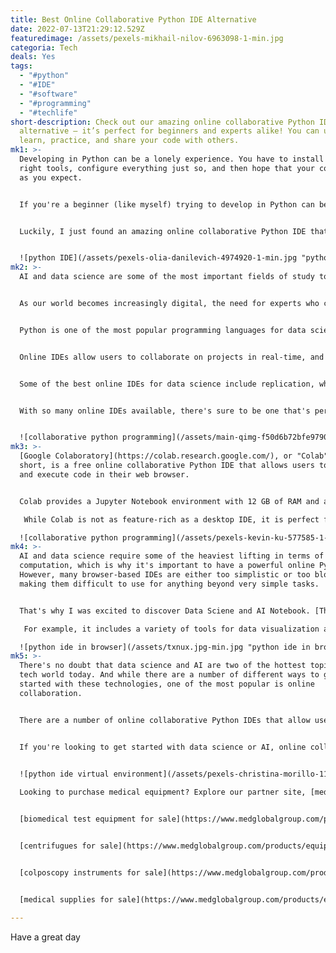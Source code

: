 ```yaml
---
title: Best Online Collaborative Python IDE Alternative
date: 2022-07-13T21:29:12.529Z
featuredimage: /assets/pexels-mikhail-nilov-6963098-1-min.jpg
categoria: Tech
deals: Yes
tags:
  - "#python"
  - "#IDE"
  - "#software"
  - "#programming"
  - "#techlife"
short-description: Check out our amazing online collaborative Python IDE
  alternative – it’s perfect for beginners and experts alike! You can use it to
  learn, practice, and share your code with others.
mk1: >-
  Developing in Python can be a lonely experience. You have to install all the
  right tools, configure everything just so, and then hope that your code works
  as you expect. 


  If you're a beginner (like myself) trying to develop in Python can be incredibly frustrating. You never know if the code you write will actually work, and you spend hours trying to get everything set up just right.


  Luckily, I just found an amazing online collaborative Python IDE that takes all of the hassle out of development. With this tool, you can share your code with other developers, collaborate in real-time, and get help when you need it.


  ![python IDE](/assets/pexels-olia-danilevich-4974920-1-min.jpg "python IDE")
mk2: >-
  AI and data science are some of the most important fields of study today. 


  As our world becomes increasingly digital, the need for experts who can understand and analyze data is only going to grow. 


  Python is one of the most popular programming languages for data science, and online IDEs offer a great way for beginners to get started. 


  Online IDEs allow users to collaborate on projects in real-time, and they also offer a wide range of features that can help to make coding easier. 


  Some of the best online IDEs for data science include replication, which allows users to run multiple versions of their code in parallel, and debugging tools, which can help to identify and fix errors.


  With so many online IDEs available, there's sure to be one that's perfect for your needs.


  ![collaborative python programming](/assets/main-qimg-f50d6b72bfe979076718cc0e60304587-min.jpg "Google Colab")
mk3: >-
  [Google Colaboratory](https://colab.research.google.com/), or "Colab" for
  short, is a free online collaborative Python IDE that allows users to write
  and execute code in their web browser. 


  Colab provides a Jupyter Notebook environment with 12 GB of RAM and an Intel Xeon processor. Colab is available to anyone with a Google account, and is often used by data scientists and machine learning engineers for prototyping and experimentation.

   While Colab is not as feature-rich as a desktop IDE, it is perfect for quick experiments and prototyping. And because it is online, it can be used by anyone, anywhere.

  ![collaborative python programming](/assets/pexels-kevin-ku-577585-1-min.jpg "collaborative python programming")
mk4: >-
  AI and data science require some of the heaviest lifting in terms of
  computation, which is why it's important to have a powerful online Python IDE.
  However, many browser-based IDEs are either too simplistic or too bloated,
  making them difficult to use for anything beyond very simple tasks. 


  That's why I was excited to discover Data Sciene and AI Notebook. [This online IDE](https://colab.research.google.com/) is designed specifically for data science and AI, and it offers a wide range of features that are essential for these disciplines.

   For example, it includes a variety of tools for data visualization and analysis, as well as support for popular libraries like TensorFlow and PyTorch. Best of all, Data Science and AI Notebook is free to use, making it an essential tool for anyone working in these fields.

  ![python ide in browser](/assets/txnux.jpg-min.jpg "python ide in browser")
mk5: >-
  There's no doubt that data science and AI are two of the hottest topics in the
  tech world today. And while there are a number of different ways to get
  started with these technologies, one of the most popular is online
  collaboration.


  There are a number of online collaborative Python IDEs that allow users to work together on projects in real-time. These IDEs offer a number of benefits, including the ability to see other people's code, share ideas and debug problems together. And because they're web-based, they can be used by anyone, anywhere in the world.


  If you're looking to get started with data science or AI, online collaborative [Google Colab](https://colab.research.google.com/) is a great option. With their help, you'll be able to learn from others and build projects that are truly worthwhile.


  ![python ide virtual environment](/assets/pexels-christina-morillo-1181373-1-min.jpg "python ide virtual environment")
  
  Looking to purchase medical equipment? Explore our partner site, [medglobalgroup.com](medglobalgroup.com), for a wide range of options tailored to your needs.


  [biomedical test equipment for sale](https://www.medglobalgroup.com/products/equipment/biomedical)


  [centrifugues for sale](https://www.medglobalgroup.com/products/equipment/centrifuges)


  [colposcopy instruments for sale](https://www.medglobalgroup.com/products/equipment/colposcopes)


  [medical supplies for sale](https://www.medglobalgroup.com/products/equipment/consumables)

---
```

Have a great day